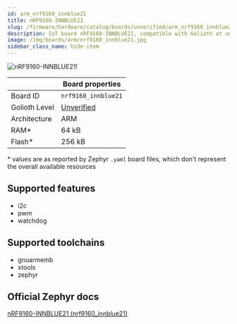 ```yaml
---
id: arm_nrf9160_innblue21
title: nRF9160-INNBLUE21
slug: /firmware/hardware/catalog/boards/unverified/arm_nrf9160_innblue21
description: IoT board nRF9160-INNBLUE21, compatible with Golioth at unverified level.
image: /img/boards/arm/nrf9160_innblue21.jpg
sidebar_class_name: hide-item
---
```


[//]: # (This is an auto-generated file, do not edit! Changes to it will be lost upon re-generation)

![nRF9160-INNBLUE21!](/img/boards/arm/nrf9160_innblue21.jpg "nRF9160-INNBLUE21")

|                | Board properties     |
| -------------  | -------------------- |
| Board ID       | `nrf9160_innblue21` |
| Golioth Level  | [Unverified](/firmware/hardware#unverified-boards) |
| Architecture   | ARM |
| RAM*           | 64 kB |
| Flash*         | 256 kB |

\* values are as reported by Zephyr `.yaml` board files, which don't represent the overall available resources



## Supported features

* i2c
* pwm
* watchdog

## Supported toolchains

* gnuarmemb
* xtools
* zephyr

## Official Zephyr docs

[nRF9160-INNBLUE21 (nrf9160_innblue21)](https://docs.zephyrproject.org/3.6.0/boards/arm/nrf9160_innblue21/doc/index.html)
